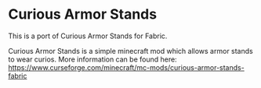 # Curious Armor Stands
This is a port of Curious Armor Stands for Fabric.

Curious Armor Stands is a simple minecraft mod which allows armor stands to wear curios.
More information can be found here:
https://www.curseforge.com/minecraft/mc-mods/curious-armor-stands-fabric
